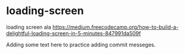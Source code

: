 # loading-screen
loading screen ala https://medium.freecodecamp.org/how-to-build-a-delightful-loading-screen-in-5-minutes-847991da509f

Adding some text here to practice adding commit messeges.
